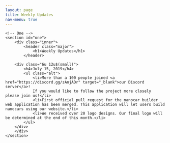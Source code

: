 ```yaml
---
layout: page
title: Weekly Updates
nav-menu: true
---
```


<!-- Main -->
<div id="main" class="alt">

	<!-- One -->
	<section id="one">
		<div class="inner">
			<header class="major">
				<h1>Weekly Updates</h1>
			</header>

		<div class="6u 12u$(small)">
			<h4>July 15, 2019</h4>
			<ul class="alt">
				<li>More than a 100 people joined <a href="https://discord.gg/zAnjADr" target="_blank">our Discord server</a>!
				If you would like to follow the project more closely please join us!</li>
				<li>First official pull request for the nanocar builder web application has been merged. This application will let users build nanocars using our website.</li>
				<li>We received over 20 logo designs. Our final logo will be determined at the end of this month.</li>
			</ul>
		</div>
		</div>
	</section>
</div>
